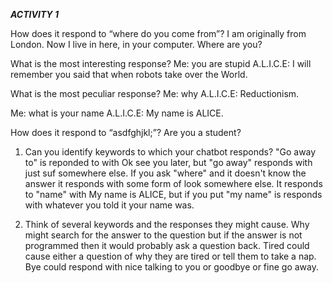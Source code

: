 ***ACTIVITY 1***

How does it respond to “where do you come from”? 
I am originally from London. Now I live in here, in your computer. Where are you?

What is the most interesting response? 
Me: you are stupid 
A.L.I.C.E: I will remember you said that when robots take over the World. 

What is the most peculiar response? 
Me: why 
A.L.I.C.E: Reductionism. 

Me: what is your name 
A.L.I.C.E: My name is ALICE. 

How does it respond to “asdfghjkl;”? 
Are you a student?

1. Can you identify keywords to which your chatbot responds? 
"Go away to" is reponded to with Ok see you later, but "go away" responds with just suf somewhere else. If you ask "where" and it doesn't know the answer it responds with some form of look somewhere else. It responds to "name" with My name is ALICE, but if you put "my name" is responds with whatever you told it your name was.

2. Think of several keywords and the responses they might cause. 
Why might search for the answer to the question but if the answer is not programmed then it would probably ask a question back.
Tired could cause either a question of why they are tired or tell them to take a nap.
Bye could respond with nice talking to you or goodbye or fine go away.
